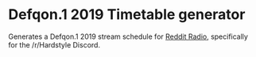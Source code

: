 # Defqon.1 2019 Timetable generator
Generates a Defqon.1 2019 stream schedule for [Reddit Radio](https://github.com/codecat/reddit-radio), specifically for the /r/Hardstyle Discord.
